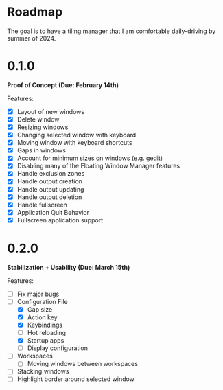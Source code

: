# Roadmap
The goal is to have a tiling manager that I am comfortable daily-driving by summer of 2024.

# 0.1.0
**Proof of Concept (Due: February 14th)**

Features:
- [x] Layout of new windows
- [x] Delete window
- [x] Resizing windows
- [x] Changing selected window with keyboard
- [x] Moving window with keyboard shortcuts
- [x] Gaps in windows
- [x] Account for minimum sizes on windows (e.g. gedit)
- [x] Disabling many of the Floating Window Manager features
- [x] Handle exclusion zones
- [x] Handle output creation
- [x] Handle output updating
- [x] Handle output deletion
- [x] Handle fullscreen
- [x] Application Quit Behavior
- [x] Fullscreen application support

# 0.2.0
**Stabilization + Usability (Due: March 15th)**

Features:
- [ ] Fix major bugs
- [ ] Configuration File
    - [x] Gap size
    - [x] Action key
    - [x] Keybindings
    - [ ] Hot reloading
    - [x] Startup apps
    - [ ] Display configuration
- [ ] Workspaces
    - [ ] Moving windows between workspaces
- [ ] Stacking windows
- [ ] Highlight border around selected window
